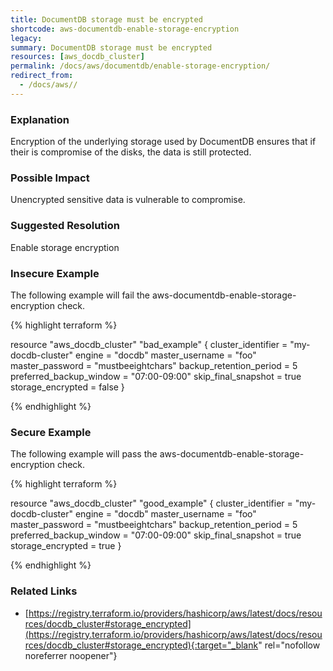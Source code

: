 ```yaml
---
title: DocumentDB storage must be encrypted
shortcode: aws-documentdb-enable-storage-encryption
legacy: 
summary: DocumentDB storage must be encrypted 
resources: [aws_docdb_cluster] 
permalink: /docs/aws/documentdb/enable-storage-encryption/
redirect_from: 
  - /docs/aws//
---
```


### Explanation

Encryption of the underlying storage used by DocumentDB ensures that if their is compromise of the disks, the data is still protected.

### Possible Impact
Unencrypted sensitive data is vulnerable to compromise.

### Suggested Resolution
Enable storage encryption


### Insecure Example

The following example will fail the aws-documentdb-enable-storage-encryption check.

{% highlight terraform %}

resource "aws_docdb_cluster" "bad_example" {
  cluster_identifier      = "my-docdb-cluster"
  engine                  = "docdb"
  master_username         = "foo"
  master_password         = "mustbeeightchars"
  backup_retention_period = 5
  preferred_backup_window = "07:00-09:00"
  skip_final_snapshot     = true
  storage_encrypted = false
}

{% endhighlight %}



### Secure Example

The following example will pass the aws-documentdb-enable-storage-encryption check.

{% highlight terraform %}

resource "aws_docdb_cluster" "good_example" {
  cluster_identifier      = "my-docdb-cluster"
  engine                  = "docdb"
  master_username         = "foo"
  master_password         = "mustbeeightchars"
  backup_retention_period = 5
  preferred_backup_window = "07:00-09:00"
  skip_final_snapshot     = true
  storage_encrypted = true
}

{% endhighlight %}



### Related Links


- [https://registry.terraform.io/providers/hashicorp/aws/latest/docs/resources/docdb_cluster#storage_encrypted](https://registry.terraform.io/providers/hashicorp/aws/latest/docs/resources/docdb_cluster#storage_encrypted){:target="_blank" rel="nofollow noreferrer noopener"}



